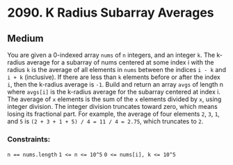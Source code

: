 # 2090. K Radius Subarray Averages

## Medium

You are given a 0-indexed array `nums` of `n` integers, and an integer `k`. The k-radius average for a subarray of nums
centered at some index i with the radius `k` is the average of all elements in `nums` between the indices `i - k`
and `i + k` (inclusive). If there are less than `k` elements before or after the index `i`, then the k-radius average
is `-1`. Build and return an array `avgs` of length n where `avgs[i]` is the k-radius average for the subarray centered
at index i. The average of `x` elements is the sum of the `x` elements divided by `x`, using integer division. The
integer division truncates toward zero, which means losing its fractional part. For example, the average of four
elements `2`, `3`, `1`, and `5` is `(2 + 3 + 1 + 5) / 4 = 11 / 4 = 2.75`, which truncates to `2`.

### Constraints:

`n == nums.length`
`1 <= n <= 10^5`
`0 <= nums[i], k <= 10^5`
